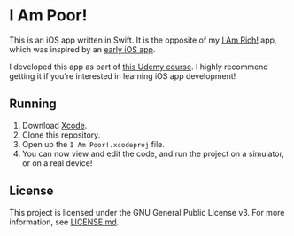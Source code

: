 # I Am Poor!

This is an iOS app written in Swift. It is the opposite of my [I Am Rich!](https://github.com/techboyg5/I-Am-Rich-) app, which was inspired by an [early iOS app](https://en.wikipedia.org/wiki/I_Am_Rich).

I developed this app as part of [this Udemy course](https://www.udemy.com/course/ios-13-app-development-bootcamp/). I highly recommend getting it if you're interested in learning iOS app development!

## Running

1. Download [Xcode](https://developer.apple.com/xcode/).
2. Clone this repository.
3. Open up the `I Am Poor!.xcodeproj` file.
4. You can now view and edit the code, and run the project on a simulator, or on a real device!

## License

This project is licensed under the GNU General Public License v3. For more information, see [LICENSE.md](LICENSE.md).

